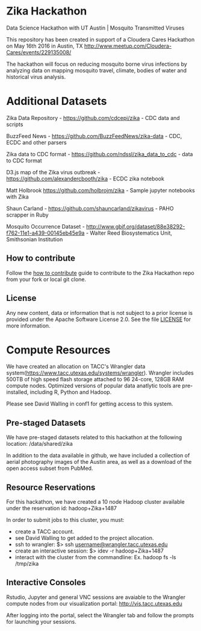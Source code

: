 # Zika Hackathon
Data Science Hackathon with UT Austin | Mosquito Transmitted Viruses

This repository has been created in support of a Cloudera Cares Hackathon on May 16th 2016 in Austin, TX
http://www.meetup.com/Cloudera-Cares/events/229135008/

The hackathon will focus on reducing mosquito borne virus infections by analyzing data on mapping mosquito travel, climate, bodies of water and historical virus analysis.

# Additional Datasets
Zika Data Repository - https://github.com/cdcepi/zika - CDC data and scripts

BuzzFeed News - https://github.com/BuzzFeedNews/zika-data - CDC, ECDC and other parsers

Zika data to CDC format - https://github.com/ndssl/zika_data_to_cdc - data to CDC format

D3.js map of the Zika virus outbreak - https://github.com/alexandercbooth/zika - ECDC zika notebook

Matt Holbrook https://github.com/holbrojm/zika - Sample jupyter notebooks with Zika

Shaun Carland - https://github.com/shauncarland/zikavirus - PAHO scrapper in Ruby

Mosquito Occurrence Dataset - http://www.gbif.org/dataset/88e38292-f762-11e1-a439-00145eb45e9a - Walter Reed Biosystematics Unit, Smithsonian Institution

## How to contribute
Follow the [how to contribute](CONTRIBUTE.md) guide to contribute to the Zika Hackathon repo from your fork or local git clone.

## License
Any new content, data or information that is not subject to a prior license is provided under the Apache Software License 2.0. See the file [LICENSE](LICENSE) for more information.

# Compute Resources

We have created an allocation on TACC's Wrangler data system(https://www.tacc.utexas.edu/systems/wrangler).  Wrangler includes 500TB of high speed flash storage attached to 96 24-core, 128GB RAM compute nodes.  Optimized versions of popular data anatlytic tools are pre-installed, including R, Python and Hadoop.

Please see David Walling in conf1 for getting access to this system.

## Pre-staged Datasets

We have pre-staged datasets related to this hackathon at the following location:  /data/shared/zika

In addition to the data available in github, we have included a collection of aerial photography images of the Austin area, as well as a download of the open access subset from PubMed.

## Resource Reservations

For this hackathon, we have created a 10 node Hadoop cluster available under the reservation id: hadoop+Zika+1487

In order to submit jobs to this cluster, you must:

* create a TACC account.
* see David Walling to get added to the project allocation.
* ssh to wrangler: $> ssh username@wrangler.tacc.utexas.edu
* create an interactive session: $> idev -r hadoop+Zika+1487
* interact with the cluster from the commandline: Ex. hadoop fs -ls /tmp/zika

## Interactive Consoles

Rstudio, Jupyter and general VNC sessions are avaiable to the Wrangler compute nodes from our visualization portal:  http://vis.tacc.utexas.edu

After logging into the portal, select the Wrangler tab and follow the prompts for launching your sessions.


